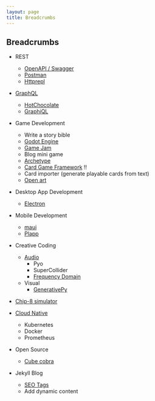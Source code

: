 ```yaml
---
layout: page
title: Breadcrumbs
---
```


## Breadcrumbs

- REST
    - [OpenAPI / Swagger](https://swagger.io/specification/)
    - [Postman](https://www.postman.com/) 
    - [Httprepl](https://github.com/dotnet/HttpRepl)

- [GraphQL](https://graphql.org/)
    - [HotChocolate](https://github.com/ChilliCream/hotchocolate)
    - [GraphiQL](https://github.com/graphql/graphiql)

- Game Development
    - Write a story bible
    - [Godot Engine](https://docs.godotengine.org/en/stable/)
    - [Game Jam](http://orteil.dashnet.org/gamegen)
    - Blog mini game
    - [Archetype](https://github.com/bjornarprytz/Archetype)
    - [Card Game Framework](https://github.com/db0/godot-card-gaming) !!
    - Card importer (generate playable cards from text)
    - [Open art](https://opengameart.org/)

- Desktop App Development
    - [Electron](https://www.electronjs.org/)

- Mobile Development
    - [maui](https://github.com/dotnet/maui)
    - [Plapp](https://github.com/bjornarprytz/Plapp)

- Creative Coding
    - [Audio](https://www.youtube.com/watch?v=ROlkhVs15AM)
        - Pyo
        - SuperCollider
        - [Frequency Domain](https://www.google.com/search?client=firefox-b-d&q=frequency+domain)
    - Visual
        - [GenerativePy](http://www.generativepy.com/)

- [Chip-8 simulator](https://www.freecodecamp.org/news/creating-your-very-own-chip-8-emulator/)

- [Cloud Native](https://www.cncf.io/phippy/)
    - Kubernetes
    - Docker
    - Prometheus

- Open Source
    - [Cube cobra](https://cubecobra.com/)

- Jekyll Blog
    - [SEO Tags](https://blog.webjeda.com/optimize-jekyll-seo/)
    - Add dynamic content